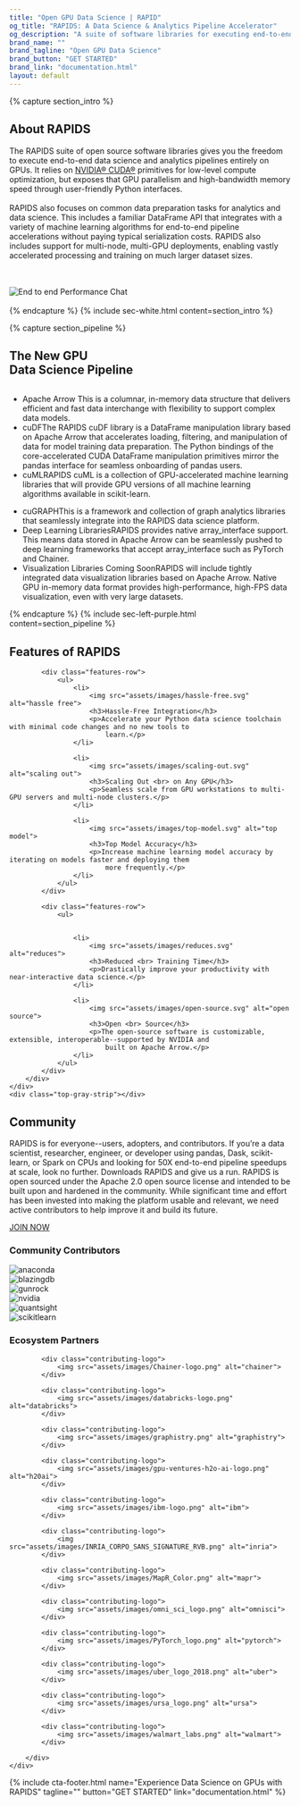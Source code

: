```yaml
---
title: "Open GPU Data Science | RAPID"
og_title: "RAPIDS: A Data Science & Analytics Pipeline Accelerator"
og_description: "A suite of software libraries for executing end-to-end data science completely on GPUs"
brand_name: ""
brand_tagline: "Open GPU Data Science"
brand_button: "GET STARTED"
brand_link: "documentation.html"
layout: default
---
```

{% capture section_intro %}
## About RAPIDS

The RAPIDS suite of open source software libraries gives you the freedom to execute end-to-end data science
and analytics pipelines entirely on GPUs. It relies on [NVIDIA® CUDA®](https://developer.nvidia.com/cuda-toolkit) primitives for low-level
compute optimization, but exposes that GPU parallelism and high-bandwidth memory speed through user-friendly
Python interfaces. <br> <br> RAPIDS also focuses on common data preparation tasks for analytics and data
science. This includes a familiar DataFrame API that integrates with a variety of machine learning
algorithms for end-to-end pipeline accelerations without paying typical serialization costs. RAPIDS also
includes support for multi-node, multi-GPU deployments, enabling vastly accelerated processing and training
on much larger dataset sizes.

<div class="rapids-perfomance">
    <br><br>
    <img src="assets/images/rapids-end-to-end-performance-chart-oss-page-r4.svg" alt="End to end Performance Chat"><br>
    <br>
</div>
{% endcapture %}
{% include sec-white.html content=section_intro %}

{% capture section_pipeline %}
## The New GPU <br> Data Science Pipeline

<div class="Pipeline-Diagram"><img src="assets/images/Pipeline-FPO-Diagram.png" alt="" title=""></div>
<div class="gpu-list">
    <ul>
        <li>Apache Arrow <span>This is a columnar, in-memory data structure that delivers efficient and fast data interchange with flexibility to support complex data models.</span>
        </li>
        <li>cuDF<span>The RAPIDS cuDF library is a DataFrame manipulation library based on Apache Arrow that accelerates loading, filtering, and manipulation of data for model training data preparation. The Python bindings of the core-accelerated CUDA DataFrame manipulation primitives mirror the pandas interface for seamless onboarding of pandas users.</span>
        </li>
        <li>cuML<span>RAPIDS cuML is a collection of GPU-accelerated machine learning libraries that will provide GPU versions of all machine learning algorithms available in scikit-learn.</span>
        </li>
    </ul>
    <ul>
        <li>cuGRAPH<span>This is a framework and collection of graph analytics libraries that seamlessly integrate into the RAPIDS data science platform.</span>
        </li>
        <li>Deep Learning Libraries<span>RAPIDS provides native array_interface support. This means data stored in Apache Arrow can be seamlessly pushed to deep learning frameworks that accept array_interface such as PyTorch and Chainer.</span>
        </li>
        <li>Visualization Libraries Coming Soon<span>RAPIDS will include tightly integrated data visualization libraries based on Apache Arrow. Native GPU in-memory data format provides high-performance, high-FPS data visualization, even with very large datasets.</span>
        </li>
    </ul>
</div>
{% endcapture %}
{% include sec-left-purple.html content=section_pipeline %}

<section class="features-main">
    <div class="features-content">
        <div class="fixed-content">
            <h2>Features of RAPIDS </h2>

            <div class="features-row">
                <ul>
                    <li>
                        <img src="assets/images/hassle-free.svg" alt="hassle free">
                        <h3>Hassle-Free Integration</h3>
                        <p>Accelerate your Python data science toolchain with minimal code changes and no new tools to
                            learn.</p>
                    </li>

                    <li>
                        <img src="assets/images/scaling-out.svg" alt="scaling out">
                        <h3>Scaling Out <br> on Any GPU</h3>
                        <p>Seamless scale from GPU workstations to multi-GPU servers and multi-node clusters.</p>
                    </li>

                    <li>
                        <img src="assets/images/top-model.svg" alt="top model">
                        <h3>Top Model Accuracy</h3>
                        <p>Increase machine learning model accuracy by iterating on models faster and deploying them
                            more frequently.</p>
                    </li>
                </ul>
            </div>

            <div class="features-row">
                <ul>


                    <li>
                        <img src="assets/images/reduces.svg" alt="reduces">
                        <h3>Reduced <br> Training Time</h3>
                        <p>Drastically improve your productivity with near-interactive data science.</p>
                    </li>

                    <li>
                        <img src="assets/images/open-source.svg" alt="open source">
                        <h3>Open <br> Source</h3>
                        <p>The open-source software is customizable, extensible, interoperable--supported by NVIDIA and
                            built on Apache Arrow.</p>
                    </li>
                </ul>
            </div>
        </div>
    </div>
    <div class="top-gray-strip"></div>
</section>

<section class="community-main">
    <div class="fixed-content">
        <div class="community-content-inner">
            <h2>Community</h2>
            <p>RAPIDS is for everyone--users, adopters, and contributors. If you’re a data scientist, researcher,
                engineer, or developer using pandas, Dask, scikit-learn, or Spark on CPUs and looking for 50X end-to-end
                pipeline speedups at scale, look no further. Downloads RAPIDS and give us a run. RAPIDS is open sourced
                under the Apache 2.0 open source license and intended to be built upon and hardened in the community.
                While significant time and effort has been invested into making the platform usable and relevant, we
                need active contributors to help improve it and build its future.</p>
            <a href="community.html" class="blue-btn">JOIN NOW</a>
        </div>
    </div>
</section>

<section class="contributing-partner">
    <div class="fixed-content">
        <h3>Community Contributors</h3>
        <div class="contributing-logos">
            <div class="contributing-logo">
                <img src="assets/images/anaconda.png" alt="anaconda">
            </div>
            <div class="contributing-logo">
                <img src="assets/images/blazingdb.png" alt="blazingdb">
            </div>
            <div class="contributing-logo">
                <img src="assets/images/Gunrock_Color.png" alt="gunrock">
            </div>
            <div class="contributing-logo">
                <img src="assets/images/NVLogo_2D_H.png" alt="nvidia">
            </div>
            <div class="contributing-logo">
                <img src="assets/images/quansight.png" alt="quantsight">
            </div>
            <div class="contributing-logo">
                <img src="assets/images/scikit-learn_Color.png" alt="scikitlearn">
            </div>
        </div>
    </div>
</section>

<section class="contributing-partner">
    <div class="fixed-content">
        <h3>Ecosystem Partners</h3>
        <div class="contributing-logos">
            
            <div class="contributing-logo">
                <img src="assets/images/Chainer-logo.png" alt="chainer">
            </div>
            
            <div class="contributing-logo">
                <img src="assets/images/databricks-logo.png" alt="databricks">
            </div>
            
            <div class="contributing-logo">
                <img src="assets/images/graphistry.png" alt="graphistry">
            </div>
            
            <div class="contributing-logo">
                <img src="assets/images/gpu-ventures-h2o-ai-logo.png" alt="h20ai">
            </div>
           
            <div class="contributing-logo">
                <img src="assets/images/ibm-logo.png" alt="ibm">
            </div>

            <div class="contributing-logo">
                <img src="assets/images/INRIA_CORPO_SANS_SIGNATURE_RVB.png" alt="inria">
            </div>

            <div class="contributing-logo">
                <img src="assets/images/MapR_Color.png" alt="mapr">
            </div>

            <div class="contributing-logo">
                <img src="assets/images/omni_sci_logo.png" alt="omnisci">
            </div>

            <div class="contributing-logo">
                <img src="assets/images/PyTorch_logo.png" alt="pytorch">
            </div>

            <div class="contributing-logo">
                <img src="assets/images/uber_logo_2018.png" alt="uber">
            </div>

            <div class="contributing-logo">
                <img src="assets/images/ursa_logo.png" alt="ursa">
            </div>

            <div class="contributing-logo">
                <img src="assets/images/walmart_labs.png" alt="walmart">
            </div>

        </div>
    </div>
</section>

{% include cta-footer.html 
name="Experience Data Science on GPUs with RAPIDS" 
tagline=""
button="GET STARTED"
link="documentation.html"
%}

